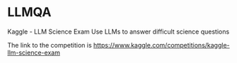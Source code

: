 # LLMQA
Kaggle - LLM Science Exam Use LLMs to answer difficult science questions

The link to the competition is https://www.kaggle.com/competitions/kaggle-llm-science-exam
